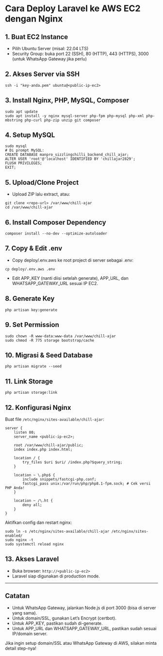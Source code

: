 # Cara Deploy Laravel ke AWS EC2 dengan Nginx

## 1. Buat EC2 Instance
- Pilih Ubuntu Server (misal: 22.04 LTS)
- Security Group: buka port 22 (SSH), 80 (HTTP), 443 (HTTPS), 3000 (untuk WhatsApp Gateway jika perlu)

## 2. Akses Server via SSH
```
ssh -i "key-anda.pem" ubuntu@<public-ip-ec2>
```

## 3. Install Nginx, PHP, MySQL, Composer
```
sudo apt update
sudo apt install -y nginx mysql-server php-fpm php-mysql php-xml php-mbstring php-curl php-zip unzip git composer
```

## 4. Setup MySQL
```
sudo mysql
# Di prompt MySQL:
CREATE DATABASE manpro_sizzlingchilli_backend_chill_ajar;
ALTER USER 'root'@'localhost' IDENTIFIED BY 'chillajar2829';
FLUSH PRIVILEGES;
EXIT;
```

## 5. Upload/Clone Project
- Upload ZIP lalu extract, atau:
```
git clone <repo-url> /var/www/chill-ajar
cd /var/www/chill-ajar
```

## 6. Install Composer Dependency
```
composer install --no-dev --optimize-autoloader
```

## 7. Copy & Edit .env
- Copy deploy/.env.aws ke root project di server sebagai .env:
```
cp deploy/.env.aws .env
```
- Edit APP_KEY (nanti diisi setelah generate), APP_URL, dan WHATSAPP_GATEWAY_URL sesuai IP EC2.

## 8. Generate Key
```
php artisan key:generate
```

## 9. Set Permission
```
sudo chown -R www-data:www-data /var/www/chill-ajar
sudo chmod -R 775 storage bootstrap/cache
```

## 10. Migrasi & Seed Database
```
php artisan migrate --seed
```

## 11. Link Storage
```
php artisan storage:link
```

## 12. Konfigurasi Nginx
Buat file `/etc/nginx/sites-available/chill-ajar`:
```
server {
    listen 80;
    server_name <public-ip-ec2>;

    root /var/www/chill-ajar/public;
    index index.php index.html;

    location / {
        try_files $uri $uri/ /index.php?$query_string;
    }

    location ~ \.php$ {
        include snippets/fastcgi-php.conf;
        fastcgi_pass unix:/var/run/php/php8.1-fpm.sock; # Cek versi PHP Anda!
    }

    location ~ /\.ht {
        deny all;
    }
}
```
Aktifkan config dan restart nginx:
```
sudo ln -s /etc/nginx/sites-available/chill-ajar /etc/nginx/sites-enabled/
sudo nginx -t
sudo systemctl reload nginx
```

## 13. Akses Laravel
- Buka browser: `http://<public-ip-ec2>`
- Laravel siap digunakan di production mode.

---

## Catatan
- Untuk WhatsApp Gateway, jalankan Node.js di port 3000 (bisa di server yang sama).
- Untuk domain/SSL, gunakan Let’s Encrypt (certbot).
- Untuk APP_KEY, pastikan sudah di-generate.
- Untuk APP_URL dan WHATSAPP_GATEWAY_URL, pastikan sudah sesuai IP/domain server.

Jika ingin setup domain/SSL atau WhatsApp Gateway di AWS, silakan minta detail step-nya!
